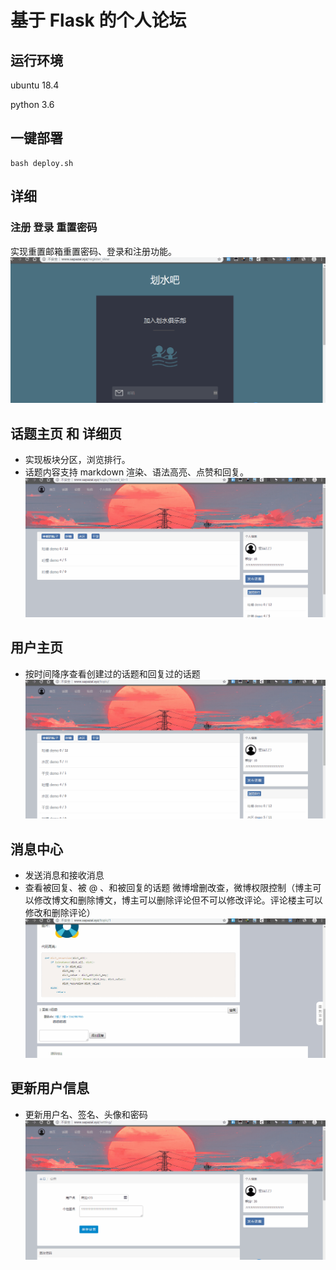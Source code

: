 
基于 Flask 的个人论坛
=====================

## 运行环境

ubuntu 18.4

python 3.6

## 一键部署

```
bash deploy.sh
```

## 详细
### 注册 登录 重置密码
实现重置邮箱重置密码、登录和注册功能。
![主页](https://github.com/Jimyfar/bbs/blob/master/images/%E7%99%BB%E5%BD%95.gif)

## 话题主页 和 详细页
- 实现板块分区，浏览排行。
- 话题内容支持 markdown 渲染、语法高亮、点赞和回复。
![登录界面](https://github.com/Jimyfar/bbs/blob/master/images/%E8%AF%9D%E9%A2%98.gif)

## 用户主页
- 按时间降序查看创建过的话题和回复过的话题
![ajax](https://github.com/Jimyfar/bbs/blob/master/images/%E5%88%9B%E5%BB%BA%E7%9A%84%E8%AF%9D%E9%A2%98.gif)

## 消息中心
- 发送消息和接收消息
- 查看被回复、被 @ 、和被回复的话题
微博增删改查，微博权限控制（博主可以修改博文和删除博文，博主可以删除评论但不可以修改评论。评论楼主可以修改和删除评论）
![weibo_CRUD_gif](https://github.com/Jimyfar/bbs/blob/master/images/%E6%B6%88%E6%81%AF%E4%B8%AD%E5%BF%83.gif)

## 更新用户信息
- 更新用户名、签名、头像和密码
![注册登录](https://github.com/Jimyfar/bbs/blob/master/images/%E8%AE%BE%E7%BD%AE.gif)


